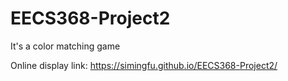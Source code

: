 # EECS368-Project2

It's a color matching game

Online display link: https://simingfu.github.io/EECS368-Project2/
